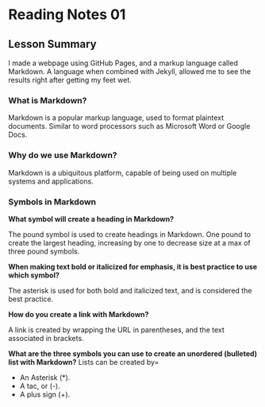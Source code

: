 # Reading Notes 01

## Lesson Summary

I made a webpage using GitHub Pages, and a markup language called Markdown. A language when combined with Jekyll, allowed me to see the results right after getting my feet wet.

### What is Markdown?

Markdown is a popular markup language, used to format plaintext documents. Similar to word processors such as Microsoft Word or Google Docs.

### Why do we use Markdown?

Markdown is a ubiquitous platform, capable of being used on multiple systems and applications.

### Symbols in Markdown

**What symbol will create a heading in Markdown?**

The pound symbol is used to create headings in Markdown. One pound to create the largest heading, increasing by one to decrease size at a max of three pound symbols.

**When making text bold or italicized for emphasis, it is best practice to use which symbol?**

The asterisk is used for both bold and italicized text, and is considered the best practice.

**How do you create a link with Markdown?**

A link is created by wrapping the URL in parentheses, and the text associated in brackets.

**What are the three symbols you can use to create an unordered (bulleted) list with Markdown?**
Lists can be created by=

* An Asterisk (*).
* A tac, or (-).
* A plus sign (+).